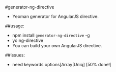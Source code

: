 #generator-ng-directive
+ Yeoman generator for AngularJS directive.

##usage:
+ npm install `generator-ng-directive` -g
+ yo ng-directive
+ You can build your own AngularJS directive.


##issues:
+ need keywords options[Array|Uniq] [50% done!]

